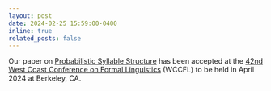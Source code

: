 ```yaml
---
layout: post
date: 2024-02-25 15:59:00-0400
inline: true
related_posts: false
---
```


Our paper on [Probabilistic Syllable Structure](https://drive.google.com/file/d/1_3eA-_trJMpZGyn0jWGloHFYbsG8fGC8/view?usp=sharing) has been accepted at the [42nd West Coast Conference on Formal Linguistics](https://www.wccfl42.com/) (WCCFL) to be held in April 2024 at Berkeley, CA.
